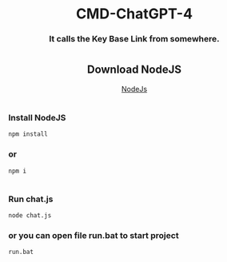 <h1 align="center">CMD-ChatGPT-4</h1>
<h3 align="center">It calls the Key Base Link from somewhere.</h3>

#
<h2 align="center">Download NodeJS</h1>




<div align="center">
  <a href="https://nodejs.org/dist/v18.16.0/node-v18.16.0-x64.msi" target="_blank"> NodeJs</a>
</div>

#

### Install NodeJS

```ws
npm install
```
### or
```ws
npm i
```

#

### Run chat.js

```ws
node chat.js
```
### or you can open file run.bat to start project
```ws
run.bat
```
